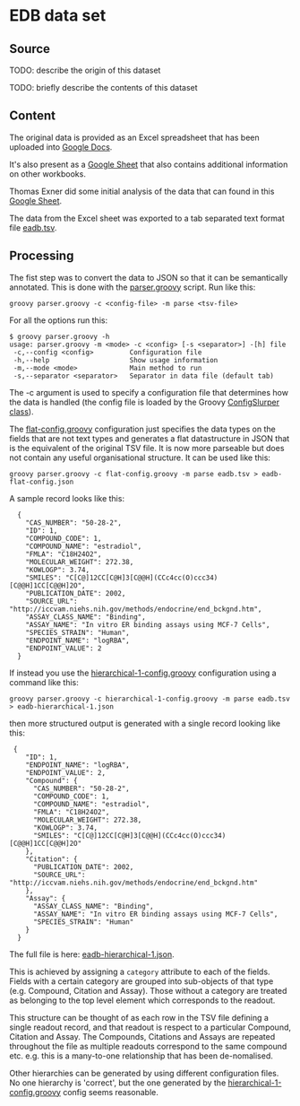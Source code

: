 # EDB data set

## Source

TODO: describe the origin of this dataset

TODO: briefly describe the contents of this dataset

## Content

The original data is provided as an Excel spreadsheet that has been uploaded into
[Google Docs](https://drive.google.com/file/d/1J_VFEI5enk_YTqHY-ejdjWspv59XMaXc/view?ths=true).

It's also present as a [Google Sheet](https://docs.google.com/spreadsheets/d/1f5J4JUNRINohz9kJXy7g9UT2wxJA0fCWg_40PJkWE8E/edit#gid=1121551817) that also contains additional information on other workbooks.

Thomas Exner did some initial analysis of the data that can found in this [Google Sheet](https://docs.google.com/spreadsheets/d/1kg8-6HEn-ikSloNtWTX8O8Aanzi_-h7Cg-H4NwhO_HQ/edit#gid=1933108353).

The data from the Excel sheet was exported to a tab separated text format file [eadb.tsv](). 

## Processing

The fist step was to convert the data to JSON so that it can be semantically annotated.
This is done with the [parser.groovy]() script. Run like this:

```
groovy parser.groovy -c <config-file> -m parse <tsv-file>
```
For all the options run this:
```
$ groovy parser.groovy -h
usage: parser.groovy -m <mode> -c <config> [-s <separator>] -[h] file
 -c,--config <config>         Configuration file
 -h,--help                    Show usage information
 -m,--mode <mode>             Main method to run
 -s,--separator <separator>   Separator in data file (default tab)
```

The -c argument is used to specify a configuration file that determines how the data is handled (the config file is loaded by the Groovy [ConfigSlurper class](http://docs.groovy-lang.org/latest/html/gapi/groovy/util/ConfigSlurper.html)).

The [flat-config.groovy]() configuration just specifies the data types on the fields that are not text types and generates a flat datastructure in JSON that is the equivalent of the original TSV file. It is now more parseable but does not contain any useful organisational  structure. It can be used like this:
```
groovy parser.groovy -c flat-config.groovy -m parse eadb.tsv > eadb-flat-config.json
```
A sample record looks like this:

```
  {
    "CAS_NUMBER": "50-28-2",
    "ID": 1,
    "COMPOUND_CODE": 1,
    "COMPOUND_NAME": "estradiol",
    "FMLA": "C18H24O2",
    "MOLECULAR_WEIGHT": 272.38,
    "KOWLOGP": 3.74,
    "SMILES": "C[C@]12CC[C@H]3[C@@H](CCc4cc(O)ccc34)[C@@H]1CC[C@@H]2O",
    "PUBLICATION_DATE": 2002,
    "SOURCE_URL": "http://iccvam.niehs.nih.gov/methods/endocrine/end_bckgnd.htm",
    "ASSAY_CLASS_NAME": "Binding",
    "ASSAY_NAME": "In vitro ER binding assays using MCF-7 Cells",
    "SPECIES_STRAIN": "Human",
    "ENDPOINT_NAME": "logRBA",
    "ENDPOINT_VALUE": 2
  }
```

If instead you use the [hierarchical-1-config.groovy]() configuration using a command like this:
```
groovy parser.groovy -c hierarchical-1-config.groovy -m parse eadb.tsv > eadb-hierarchical-1.json
```
then more structured output is generated with a single record looking like this:

```
 {
    "ID": 1,
    "ENDPOINT_NAME": "logRBA",
    "ENDPOINT_VALUE": 2,
    "Compound": {
      "CAS_NUMBER": "50-28-2",
      "COMPOUND_CODE": 1,
      "COMPOUND_NAME": "estradiol",
      "FMLA": "C18H24O2",
      "MOLECULAR_WEIGHT": 272.38,
      "KOWLOGP": 3.74,
      "SMILES": "C[C@]12CC[C@H]3[C@@H](CCc4cc(O)ccc34)[C@@H]1CC[C@@H]2O"
    },
    "Citation": {
      "PUBLICATION_DATE": 2002,
      "SOURCE_URL": "http://iccvam.niehs.nih.gov/methods/endocrine/end_bckgnd.htm"
    },
    "Assay": {
      "ASSAY_CLASS_NAME": "Binding",
      "ASSAY_NAME": "In vitro ER binding assays using MCF-7 Cells",
      "SPECIES_STRAIN": "Human"
    }
  }
```
The full file is here: [eadb-hierarchical-1.json]().

This is achieved by assigning a `category` attribute to each of the fields. Fields with a certain category are grouped into sub-objects of that type (e.g. Compound, Citation and Assay). Those without a category are treated as belonging to the top level element which corresponds to the readout.

This structure can be thought of as each row in the TSV file defining a single readout record, and that readout is respect to a particular Compound, Citation and Assay. The Compounds, Citations and Assays are repeated throughout the file as multiple readouts correspond to the same compound etc. e.g. this is a many-to-one relationship that has been de-nomalised.

Other hierarchies can be generated by using different configuration files. No one hierarchy is 'correct', but the one generated by the [hierarchical-1-config.groovy]() config seems reasonable.
